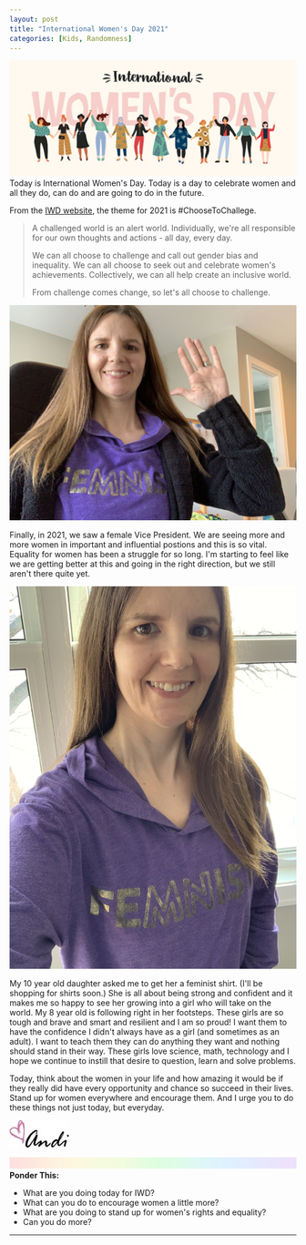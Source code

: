 ```yaml
---
layout: post
title: "International Women's Day 2021"
categories: [Kids, Randomness]
---
```

![women](/images/women.jpg)
Today is International Women's Day. Today is a day to celebrate women and all they do, can do and are going to do in the future.

From the [IWD website](https://www.internationalwomensday.com/), the theme for 2021 is #ChooseToChallege.

>A challenged world is an alert world. Individually, we're all responsible for our own thoughts and actions - all day, every day.
>
>We can all choose to challenge and call out gender bias and inequality. We can all choose to seek out and celebrate women's achievements. Collectively, we can all help create an inclusive world.
>
>From challenge comes change, so let's all choose to challenge.

![women](/images/choosetochallenge.JPG)

Finally, in 2021, we saw a female Vice President. We are seeing more and more women in important and influential postions and this is so vital. Equality for women has been a struggle for so long. I'm starting to feel like we are getting better at this and going in the right direction, but we still aren't there quite yet.

![women](/images/feminist.JPG)

My 10 year old daughter asked me to get her a feminist shirt. (I'll be shopping for shirts soon.) She is all about being strong and confident and it makes me so happy to see her growing into a girl who will take on the world. My 8 year old is following right in her footsteps. These girls are so tough and brave and smart and resilient and I am so proud! I want them to have the confidence I didn't always have as a girl (and sometimes as an adult). I want to teach them they can do anything they want and nothing should stand in their way. These girls love science, math, technology and I hope we continue to instill that desire to question, learn and solve problems.

Today, think about the women in your life and how amazing it would be if they really did have every opportunity and chance so succeed in their lives. Stand up for women everywhere and encourage them. And I urge you to do these things not just today, but everyday.

![Andi](/images/andi.jpg)

![header](/images/SkinnyRainbow.jpg)
**Ponder This:**
- What are you doing today for IWD?
- What can you do to encourage women a little more?
- What are you doing to stand up for women's rights and equality?
- Can you do more?

----